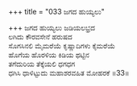 +++
title = "033 ಜಗದ ಹುಯ್ಯಲು"

+++
ಜಗದ ಹುಯ್ಯಲು ಜಡಿಯಲಭ್ರದ  
ಲಗಿದು ಕೌರವಸೇನೆ ಹರುಷದ  
ಸೊಗಸಿನಲಿ ಮೈಮರೆಯೆ ಕೃಷ್ಣಾದಿಗಳು ಕೈಮರೆಯೆ  
ಹೊಗೆಯ ಹೊರಳಿಯ ಕಿಡಿಯ ಥಟ್ಟಿನ  
ತಗೆದುರಿಯ ತೆಕ್ಕೆಯಲಿ ಧಗಧಗ  
ಧಗಿಸಿ ಧಾಳಿಟ್ಟುದು ಮಹಾಶರವಹಿತ ಮೋಹರಕೆ     ॥33॥